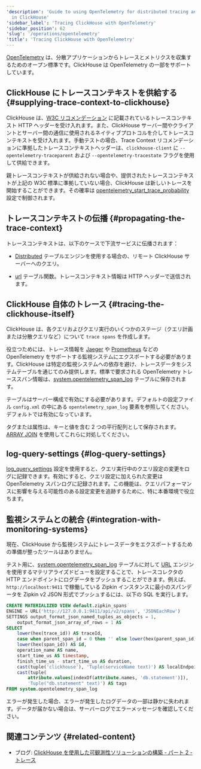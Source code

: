 ```yaml
---
'description': 'Guide to using OpenTelemetry for distributed tracing and metrics collection
  in ClickHouse'
'sidebar_label': 'Tracing ClickHouse with OpenTelemetry'
'sidebar_position': 62
'slug': '/operations/opentelemetry'
'title': 'Tracing ClickHouse with OpenTelemetry'
---
```




[OpenTelemetry](https://opentelemetry.io/) は、分散アプリケーションからトレースとメトリクスを収集するためのオープン標準です。ClickHouse は OpenTelemetry の一部をサポートしています。

## ClickHouse にトレースコンテキストを供給する {#supplying-trace-context-to-clickhouse}

ClickHouse は、[W3C リコメンデーション](https://www.w3.org/TR/trace-context/) に記載されているトレースコンテキスト HTTP ヘッダーを受け入れます。また、ClickHouse サーバー間やクライアントとサーバー間の通信に使用されるネイティブプロトコルを介してトレースコンテキストを受け入れます。手動テストの場合、Trace Context リコメンデーションに準拠したトレースコンテキストヘッダーは、`clickhouse-client` に `--opentelemetry-traceparent` および `--opentelemetry-tracestate` フラグを使用して供給できます。

親トレースコンテキストが供給されない場合や、提供されたトレースコンテキストが上記の W3C 標準に準拠していない場合、ClickHouse は新しいトレースを開始することができます。その確率は [opentelemetry_start_trace_probability](/operations/settings/settings#opentelemetry_start_trace_probability) 設定で制御されます。

## トレースコンテキストの伝播 {#propagating-the-trace-context}

トレースコンテキストは、以下のケースで下流サービスに伝播されます：

* [Distributed](../engines/table-engines/special/distributed.md) テーブルエンジンを使用する場合の、リモート ClickHouse サーバーへのクエリ。

* [url](../sql-reference/table-functions/url.md) テーブル関数。トレースコンテキスト情報は HTTP ヘッダーで送信されます。

## ClickHouse 自体のトレース {#tracing-the-clickhouse-itself}

ClickHouse は、各クエリおよびクエリ実行のいくつかのステージ（クエリ計画または分散クエリなど）について `trace spans` を作成します。

役立つためには、トレース情報を [Jaeger](https://jaegertracing.io/) や [Prometheus](https://prometheus.io/) などの OpenTelemetry をサポートする監視システムにエクスポートする必要があります。ClickHouse は特定の監視システムへの依存を避け、トレースデータをシステムテーブルを通じてのみ提供します。標準で要求される OpenTelemetry トレーススパン情報は、[system.opentelemetry_span_log](../operations/system-tables/opentelemetry_span_log.md) テーブルに保存されます。

テーブルはサーバー構成で有効にする必要があります。デフォルトの設定ファイル `config.xml` の中にある `opentelemetry_span_log` 要素を参照してください。デフォルトでは有効になっています。

タグまたは属性は、キーと値を含む 2 つの平行配列として保存されます。[ARRAY JOIN](../sql-reference/statements/select/array-join.md) を使用してこれらに対処してください。

## log-query-settings {#log-query-settings}

[log_query_settings](settings/settings.md) 設定を使用すると、クエリ実行中のクエリ設定の変更をログに記録できます。有効にすると、クエリ設定に加えられた変更は OpenTelemetry スパンログに記録されます。この機能は、クエリパフォーマンスに影響を与える可能性のある設定変更を追跡するために、特に本番環境で役立ちます。

## 監視システムとの統合 {#integration-with-monitoring-systems}

現在、ClickHouse から監視システムにトレースデータをエクスポートするための準備が整ったツールはありません。

テスト用に、[system.opentelemetry_span_log](../operations/system-tables/opentelemetry_span_log.md) テーブルに対して [URL](../engines/table-engines/special/url.md) エンジンを使用するマテリアライズドビューを設定することで、トレースコレクタの HTTP エンドポイントにログデータをプッシュすることができます。例えば、`http://localhost:9411` で稼働している Zipkin インスタンスに最小のスパンデータを Zipkin v2 JSON 形式でプッシュするには、以下の SQL を実行します。

```sql
CREATE MATERIALIZED VIEW default.zipkin_spans
ENGINE = URL('http://127.0.0.1:9411/api/v2/spans', 'JSONEachRow')
SETTINGS output_format_json_named_tuples_as_objects = 1,
    output_format_json_array_of_rows = 1 AS
SELECT
    lower(hex(trace_id)) AS traceId,
    case when parent_span_id = 0 then '' else lower(hex(parent_span_id)) end AS parentId,
    lower(hex(span_id)) AS id,
    operation_name AS name,
    start_time_us AS timestamp,
    finish_time_us - start_time_us AS duration,
    cast(tuple('clickhouse'), 'Tuple(serviceName text)') AS localEndpoint,
    cast(tuple(
        attribute.values[indexOf(attribute.names, 'db.statement')]),
        'Tuple("db.statement" text)') AS tags
FROM system.opentelemetry_span_log
```

エラーが発生した場合、エラーが発生したログデータの一部は静かに失われます。データが届かない場合は、サーバーログでエラーメッセージを確認してください。

## 関連コンテンツ {#related-content}

- ブログ: [ClickHouse を使用した可観測性ソリューションの構築 - パート 2 - トレース](https://clickhouse.com/blog/storing-traces-and-spans-open-telemetry-in-clickhouse)
